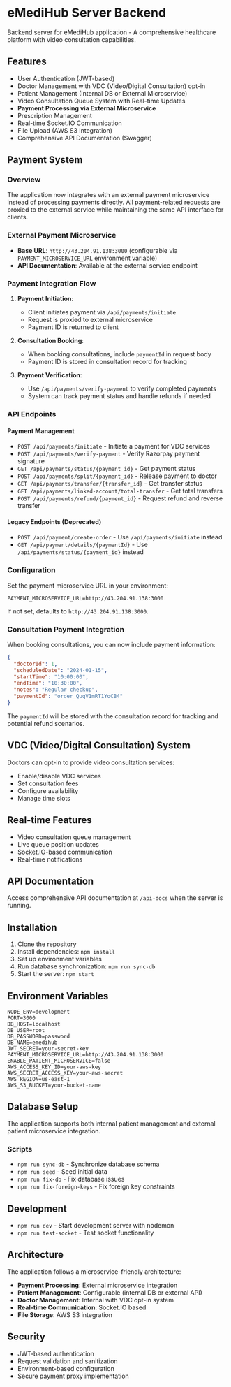 # eMediHub Server Backend

Backend server for eMediHub application - A comprehensive healthcare platform with video consultation capabilities.

## Features

- User Authentication (JWT-based)
- Doctor Management with VDC (Video/Digital Consultation) opt-in
- Patient Management (Internal DB or External Microservice)
- Video Consultation Queue System with Real-time Updates
- **Payment Processing via External Microservice**
- Prescription Management
- Real-time Socket.IO Communication
- File Upload (AWS S3 Integration)
- Comprehensive API Documentation (Swagger)

## Payment System

### Overview
The application now integrates with an external payment microservice instead of processing payments directly. All payment-related requests are proxied to the external service while maintaining the same API interface for clients.

### External Payment Microservice
- **Base URL**: `http://43.204.91.138:3000` (configurable via `PAYMENT_MICROSERVICE_URL` environment variable)
- **API Documentation**: Available at the external service endpoint

### Payment Integration Flow

1. **Payment Initiation**: 
   - Client initiates payment via `/api/payments/initiate`
   - Request is proxied to external microservice
   - Payment ID is returned to client

2. **Consultation Booking**:
   - When booking consultations, include `paymentId` in request body
   - Payment ID is stored in consultation record for tracking

3. **Payment Verification**:
   - Use `/api/payments/verify-payment` to verify completed payments
   - System can track payment status and handle refunds if needed

### API Endpoints

#### Payment Management
- `POST /api/payments/initiate` - Initiate a payment for VDC services
- `POST /api/payments/verify-payment` - Verify Razorpay payment signature
- `GET /api/payments/status/{payment_id}` - Get payment status
- `POST /api/payments/split/{payment_id}` - Release payment to doctor
- `GET /api/payments/transfer/{transfer_id}` - Get transfer status
- `GET /api/payments/linked-account/total-transfer` - Get total transfers
- `POST /api/payments/refund/{payment_id}` - Request refund and reverse transfer

#### Legacy Endpoints (Deprecated)
- `POST /api/payment/create-order` - Use `/api/payments/initiate` instead
- `GET /api/payment/details/{paymentId}` - Use `/api/payments/status/{payment_id}` instead

### Configuration

Set the payment microservice URL in your environment:
```env
PAYMENT_MICROSERVICE_URL=http://43.204.91.138:3000
```

If not set, defaults to `http://43.204.91.138:3000`.

### Consultation Payment Integration

When booking consultations, you can now include payment information:

```json
{
  "doctorId": 1,
  "scheduledDate": "2024-01-15",
  "startTime": "10:00:00",
  "endTime": "10:30:00",
  "notes": "Regular checkup",
  "paymentId": "order_QuqV1mRT1YoCB4"
}
```

The `paymentId` will be stored with the consultation record for tracking and potential refund scenarios.

## VDC (Video/Digital Consultation) System

Doctors can opt-in to provide video consultation services:
- Enable/disable VDC services
- Set consultation fees
- Configure availability
- Manage time slots

## Real-time Features

- Video consultation queue management
- Live queue position updates
- Socket.IO-based communication
- Real-time notifications

## API Documentation

Access comprehensive API documentation at `/api-docs` when the server is running.

## Installation

1. Clone the repository
2. Install dependencies: `npm install`
3. Set up environment variables
4. Run database synchronization: `npm run sync-db`
5. Start the server: `npm start`

## Environment Variables

```env
NODE_ENV=development
PORT=3000
DB_HOST=localhost
DB_USER=root
DB_PASSWORD=password
DB_NAME=emedihub
JWT_SECRET=your-secret-key
PAYMENT_MICROSERVICE_URL=http://43.204.91.138:3000
ENABLE_PATIENT_MICROSERVICE=false
AWS_ACCESS_KEY_ID=your-aws-key
AWS_SECRET_ACCESS_KEY=your-aws-secret
AWS_REGION=us-east-1
AWS_S3_BUCKET=your-bucket-name
```

## Database Setup

The application supports both internal patient management and external patient microservice integration.

### Scripts
- `npm run sync-db` - Synchronize database schema
- `npm run seed` - Seed initial data
- `npm run fix-db` - Fix database issues
- `npm run fix-foreign-keys` - Fix foreign key constraints

## Development

- `npm run dev` - Start development server with nodemon
- `npm run test-socket` - Test socket functionality

## Architecture

The application follows a microservice-friendly architecture:
- **Payment Processing**: External microservice integration
- **Patient Management**: Configurable (internal DB or external API)
- **Doctor Management**: Internal with VDC opt-in system
- **Real-time Communication**: Socket.IO based
- **File Storage**: AWS S3 integration

## Security

- JWT-based authentication
- Request validation and sanitization
- Environment-based configuration
- Secure payment proxy implementation
